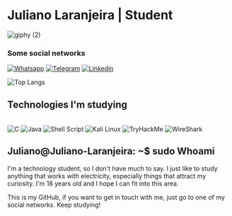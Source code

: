 # Juliano Laranjeira | Student
![giphy (2)](https://github.com/JulianoL13/JulianoL13/assets/125844980/05eabaeb-f0a3-4548-9b17-b7dbe72f7e2e)


### Some social networks

[![Whatsapp](https://img.shields.io/badge/WhatsApp-25D366?style=for-the-badge&logo=whatsapp&logoColor=white)](https://wa.link/6950mi)
[![Telegram](https://img.shields.io/badge/Telegram-2CA5E0?style=for-the-badge&logo=telegram&logoColor=white)](t.me/LaranjeiraJuliano)
[![Linkedin](https://img.shields.io/badge/LinkedIn-0077B5?style=for-the-badge&logo=linkedin&logoColor=white)](https://www.linkedin.com/in/juliano-laranjeira-a11b43301/)

![Top Langs](https://github-readme-stats.vercel.app/api/top-langs/?username=JulianoL13&layout=compact)

## Technologies I'm studying
<div style="display: inline_block"><br/>
<img aling="center" alt="C" src="https://img.shields.io/badge/C-00599C?style=for-the-badge&logo=c&logoColor=white"/>
<img aling="center" alt="Java" src="https://img.shields.io/badge/Java-ED8B00?style=for-the-badge&logo=openjdk&logoColor=white"/>
<img aling="center" alt="Shell Script" src="https://img.shields.io/badge/Shell_Script-121011?style=for-the-badge&logo=gnu-bash&logoColor=white"/>
<img aling="center" alt="Kali Linux" src="https://img.shields.io/badge/-Kali%20Linux-%23557C94?style=for-the-badge&logo=kalilinux&logoColor=white"/>
<img aling="center" alt="TryHackMe" src="https://img.shields.io/badge/-TryHackMe-%23212C42?style=for-the-badge&logo=tryhackme&logoColor=white"/>
<img aling="center" alt="WireShark" src="https://img.shields.io/badge/-Wireshark-%231679A7?style=for-the-badge&logo=wireshark&logoColor=white"/>
</div>

## Juliano@Juliano-Laranjeira: ~$ sudo Whoami
I'm a technology student, so I don't have much to say. I just like to study anything that works with electricity, especially things that attract my curiosity. I'm 18 years old and I hope I can fit into this area. 

This is my GitHub, if you want to get in touch with me, just go to one of my social networks. Keep studying!
